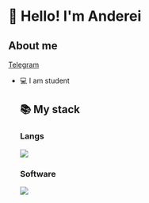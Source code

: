 <h1 align="left">👋 Hello! I'm Anderei </h1>


## About me
[Telegram](https://t.me/Andre1Ter)

- 💻 I am student
  <summary><h2><b>📚 My stack</b></h2></summary>
  <p>
    <h3>Langs</h3>
    <img src="https://skillicons.dev/icons?i=html,css,py,&perline=7" />
    <h3>Software</h3>
    <img src="https://skillicons.dev/icons?i=pycharm&perline=7" />
   
  </p>
</details>


<!--
Here are some ideas to get you started:

- 🔭 I’m currently working on ...
- 🌱 I’m currently learning ...
- 👯 I’m looking to collaborate on ...
- 🤔 I’m looking for help with ...
- 💬 Ask me about ...
- 📫 How to reach me: ...
- 😄 Pronouns: ...
- ⚡ Fun fact: ...
-->
